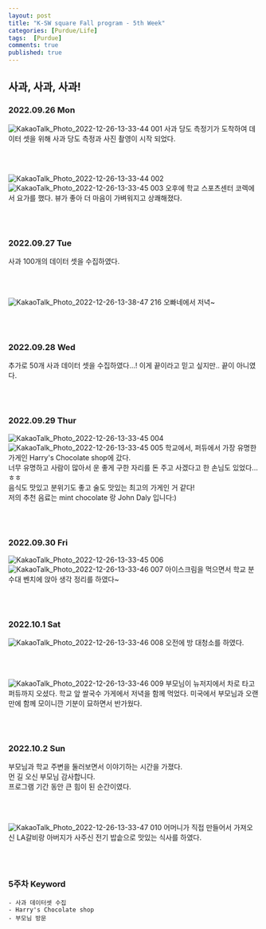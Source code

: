 ```yaml
---
layout: post
title: "K-SW square Fall program - 5th Week"
categories: [Purdue/Life]
tags:  [Purdue]
comments: true
published: true
---
```

## 사과, 사과, 사과!
### 2022.09.26 Mon
![KakaoTalk_Photo_2022-12-26-13-33-44 001](https://user-images.githubusercontent.com/74577775/209500287-eeec85d4-25b5-4ad6-b4f7-215bd58542ac.jpeg)
사과 당도 측정기가 도착하여 데이터 셋을 위해 사과 당도 측정과 사진 촬영이 시작 되었다.

<br><br>

![KakaoTalk_Photo_2022-12-26-13-33-44 002](https://user-images.githubusercontent.com/74577775/209500301-4460adc6-0a8c-43d5-9d58-a29d1185e5fc.jpeg)
![KakaoTalk_Photo_2022-12-26-13-33-45 003](https://user-images.githubusercontent.com/74577775/209500303-b1ad35b4-5972-4609-a203-a4ac92ced0d9.jpeg)
오후에 학교 스포츠센터 코렉에서 요가를 했다. 뷰가 좋아 더 마음이 가벼워지고 상쾌해졌다.

<br><br>

### 2022.09.27 Tue
사과 100개의 데이터 셋을 수집하였다.

<br><br>

![KakaoTalk_Photo_2022-12-26-13-38-47](https://user-images.githubusercontent.com/74577775/209500666-a5e00f97-115f-432f-a096-263a315708eb.jpeg)
216 오빠네에서 저녁~ 

<br><br>

### 2022.09.28 Wed
추가로 50개 사과 데이터 셋을 수집하였다...!
이게 끝이라고 믿고 싶지만.. 끝이 아니였다. 

<br><br>

### 2022.09.29 Thur
![KakaoTalk_Photo_2022-12-26-13-33-45 004](https://user-images.githubusercontent.com/74577775/209500306-d9b70ed8-867b-415c-a983-3735573216c4.jpeg)
![KakaoTalk_Photo_2022-12-26-13-33-45 005](https://user-images.githubusercontent.com/74577775/209500309-db654489-f171-40dc-982f-8446d1383232.jpeg)
학교에서, 퍼듀에서 가장 유명한 가게인 Harry's Chocolate shop에 갔다.  
너무 유명하고 사람이 많아서 운 좋게 구한 자리를 돈 주고 사겠다고 한 손님도 있었다...ㅎㅎ<br>
음식도 맛있고 분위기도 좋고 술도 맛있는 최고의 가게인 거 같다!<br>
저의 추천 음료는 mint chocolate 랑 John Daly 입니다:)

<br><br>

### 2022.09.30 Fri
![KakaoTalk_Photo_2022-12-26-13-33-45 006](https://user-images.githubusercontent.com/74577775/209500313-927c17c6-d20d-49d1-8389-e5be79cde232.jpeg)
![KakaoTalk_Photo_2022-12-26-13-33-46 007](https://user-images.githubusercontent.com/74577775/209500315-13eaf681-ac92-4a30-811f-4e58f8f3694d.jpeg)
아이스크림을 먹으면서 학교 분수대 벤치에 앉아 생각 정리를 하였다~

<br><br>

### 2022.10.1 Sat
![KakaoTalk_Photo_2022-12-26-13-33-46 008](https://user-images.githubusercontent.com/74577775/209500317-f499b685-6764-4b58-b250-ca851126ce77.jpeg)
오전에 방 대청소를 하였다. 

<br><br>

![KakaoTalk_Photo_2022-12-26-13-33-46 009](https://user-images.githubusercontent.com/74577775/209500461-2e3088a7-23de-4fc9-878d-c729471f56e7.jpeg)
부모님이 뉴저지에서 차로 타고 퍼듀까지 오셨다. 
학교 앞 쌀국수 가게에서 저녁을 함께 먹었다. 미국에서 부모님과 오랜만에 함께 모이니깐 기분이 묘하면서 반가웠다.

<br><br>

### 2022.10.2 Sun
부모님과 학교 주변을 둘러보면서 이야기하는 시간을 가졌다.   
먼 길 오신 부모님 감사합니다.  
프로그램 기간 동안 큰 힘이 된 순간이였다.

<br><br>

![KakaoTalk_Photo_2022-12-26-13-33-47 010](https://user-images.githubusercontent.com/74577775/209500463-71e57fe7-0f3d-4db3-9ede-953f4330a57c.jpeg)
어머니가 직접 만들어서 가져오신 LA갈비랑 아버지가 사주신 전기 밥솥으로 맛있는 식사를 하였다.

<br><br>

### 5주차 Keyword
    - 사과 데이터셋 수집
    - Harry's Chocolate shop
    - 부모님 방문